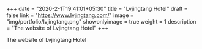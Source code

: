 +++
date = "2020-2-1T19:41:01+05:30"
title = "Lvjingtang Hotel"
draft = false
link = "https://www.lvjingtang.com/"
image = "img/portfolio/lvjingtang.png"
showonlyimage = true
weight = 1
description = "The website of Lvjingtang Hotel"
+++

The website of Lvjingtang Hotel
<!--more-->